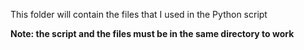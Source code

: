 This folder will contain the files that I used in the Python script

**Note: the script and the files must be in the same directory to work**
